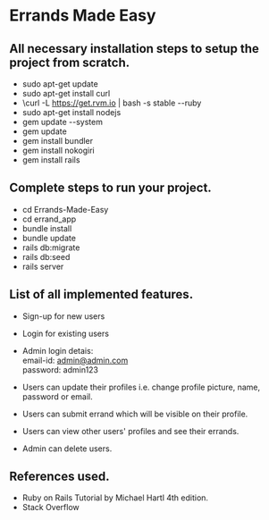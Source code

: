 # Errands Made Easy
## All necessary installation steps to setup the project from scratch.
- sudo apt-get update
- sudo apt-get install curl
- \curl -L https://get.rvm.io | bash -s stable --ruby
- sudo apt-get install nodejs
- gem update --system
- gem update
- gem install bundler
- gem install nokogiri
- gem install rails

## Complete steps to run your project.
- cd Errands-Made-Easy
- cd errand_app
- bundle install
- bundle update
- rails db:migrate
- rails db:seed
- rails server

## List of all implemented features.

- Sign-up for new users
- Login for existing users
- Admin login detais:
	 <br> email-id: admin@admin.com 
	 <br> password: admin123

- Users can update their profiles i.e. change profile picture, name, password or email.
- Users can submit errand which will be visible on their profile.
- Users can view other users' profiles and see their errands.
- Admin can delete users.

## References used.
- Ruby on Rails Tutorial by Michael Hartl 4th edition.
- Stack Overflow

